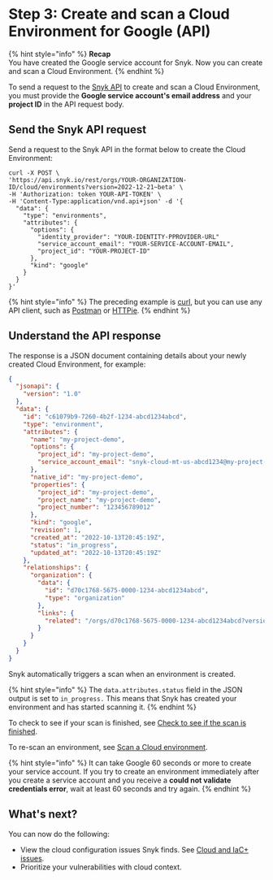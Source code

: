 # Step 3: Create and scan a Cloud Environment for Google (API)

{% hint style="info" %}
**Recap**\
You have created the Google service account for Snyk. Now you can create and scan a Cloud Environment.
{% endhint %}

To send a request to the [Snyk API](https://apidocs.snyk.io/?version=2022-12-21%7Ebeta#post-/orgs/-org\_id-/cloud/environments) to create and scan a Cloud Environment, you must provide the **Google service account's email address** and your **project ID** in the API request body.

## Send the Snyk API request

Send a request to the Snyk API in the format below to create the Cloud Environment:

```
curl -X POST \
'https://api.snyk.io/rest/orgs/YOUR-ORGANIZATION-ID/cloud/environments?version=2022-12-21~beta' \
-H 'Authorization: token YOUR-API-TOKEN' \
-H 'Content-Type:application/vnd.api+json' -d '{
  "data": {
    "type": "environments",
    "attributes": {
      "options": {
        "identity_provider": "YOUR-IDENTITY-PPROVIDER-URL"
        "service_account_email": "YOUR-SERVICE-ACCOUNT-EMAIL",
        "project_id": "YOUR-PROJECT-ID"
      },
      "kind": "google"
    }
  }
}'
```

{% hint style="info" %}
The preceding example is [curl](https://curl.se/), but you can use any API client, such as [Postman](https://www.postman.com/) or [HTTPie](https://httpie.io/).
{% endhint %}

## Understand the API response

The response is a JSON document containing details about your newly created Cloud Environment, for example:

```json
{
  "jsonapi": {
    "version": "1.0"
  },
  "data": {
    "id": "c61079b9-7260-4b2f-1234-abcd1234abcd",
    "type": "environment",
    "attributes": {
      "name": "my-project-demo",
      "options": {
        "project_id": "my-project-demo",
        "service_account_email": "snyk-cloud-mt-us-abcd1234@my-project-demo.iam.gserviceaccount.com"
      },
      "native_id": "my-project-demo",
      "properties": {
        "project_id": "my-project-demo",
        "project_name": "my-project-demo",
        "project_number": "123456789012"
      },
      "kind": "google",
      "revision": 1,
      "created_at": "2022-10-13T20:45:19Z",
      "status": "in_progress",
      "updated_at": "2022-10-13T20:45:19Z"
    },
    "relationships": {
      "organization": {
        "data": {
          "id": "d70c1768-5675-0000-1234-abcd1234abcd",
          "type": "organization"
        },
        "links": {
          "related": "/orgs/d70c1768-5675-0000-1234-abcd1234abcd?version=2022-12-21~beta"
        }
      }
    }
  }
}
```

Snyk automatically triggers a scan when an environment is created.

{% hint style="info" %}
The `data.attributes.status` field in the JSON output is set to `in_progress.` This means that Snyk has created your environment and has started scanning it.
{% endhint %}

To check to see if your scan is finished, see [Check to see if the scan is finished](https://docs.snyk.io/integrations/cloud-platforms/aws-integration/snyk-cloud-for-aws-api/step-3-create-and-scan-a-snyk-cloud-environment#check-to-see-if-the-scan-is-finished).

To re-scan an environment, see [Scan a Cloud environment](../../../../scan-cloud-configurations/snyk-iac+/snyk-environments/scan-a-cloud-environment.md).

{% hint style="info" %}
It can take Google 60 seconds or more to create your service account. If you try to create an environment immediately after you create a service account and you receive a **could not validate credentials error**, wait at least 60 seconds and try again.
{% endhint %}

## What's next?

You can now do the following:

* View the cloud configuration issues Snyk finds. See [Cloud and IaC+ issues](../../../../scan-cloud-configurations/snyk-iac+/cloud-and-integrated-iac-issues/).
* Prioritize your vulnerabilities with cloud context.

